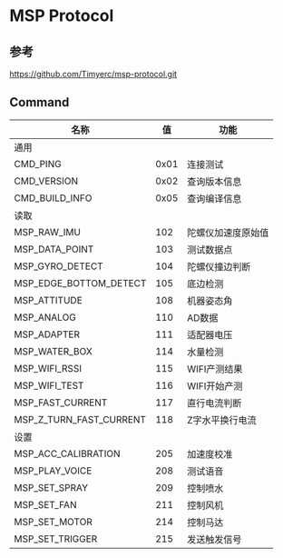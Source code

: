 # MSP Protocol

## 参考

https://github.com/Timyerc/msp-protocol.git

## Command

| 名称 | 值 | 功能 |
| ----------- | ----------- |  ----------- |
| 通用 |
| CMD_PING | 0x01 | 连接测试 |
| CMD_VERSION | 0x02 | 查询版本信息 |
| CMD_BUILD_INFO | 0x05 | 查询编译信息 |
| 读取 |
| MSP_RAW_IMU | 102 | 陀螺仪加速度原始值 |
| MSP_DATA_POINT | 103 | 测试数据点 |
| MSP_GYRO_DETECT | 104 | 陀螺仪撞边判断 |
| MSP_EDGE_BOTTOM_DETECT | 105 | 底边检测 |
| MSP_ATTITUDE | 108 | 机器姿态角 |
| MSP_ANALOG | 110 | AD数据 |
| MSP_ADAPTER | 111 | 适配器电压 |
| MSP_WATER_BOX | 114 | 水量检测 |
| MSP_WIFI_RSSI | 115 | WIFI产测结果 |
| MSP_WIFI_TEST | 116 | WIFI开始产测 |
| MSP_FAST_CURRENT | 117 | 直行电流判断 |
| MSP_Z_TURN_FAST_CURRENT | 118 | Z字水平换行电流 |
| 设置 |
| MSP_ACC_CALIBRATION | 205 | 加速度校准 |
| MSP_PLAY_VOICE | 208 | 测试语音 |
| MSP_SET_SPRAY | 209 | 控制喷水 |
| MSP_SET_FAN | 211 | 控制风机 |
| MSP_SET_MOTOR | 214 | 控制马达 |
| MSP_SET_TRIGGER | 215 | 发送触发信号 |
